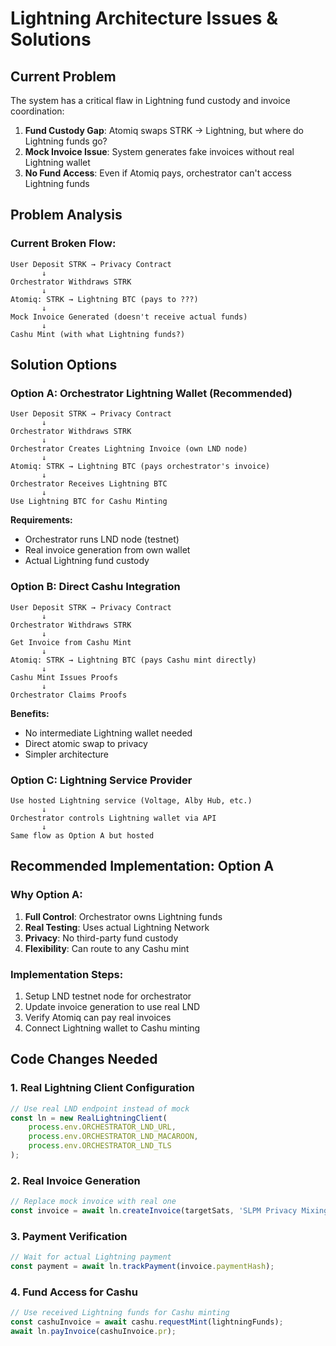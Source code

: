 # Lightning Architecture Issues & Solutions

## Current Problem
The system has a critical flaw in Lightning fund custody and invoice coordination:

1. **Fund Custody Gap**: Atomiq swaps STRK → Lightning, but where do Lightning funds go?
2. **Mock Invoice Issue**: System generates fake invoices without real Lightning wallet
3. **No Fund Access**: Even if Atomiq pays, orchestrator can't access Lightning funds

## Problem Analysis

### Current Broken Flow:
```
User Deposit STRK → Privacy Contract
       ↓
Orchestrator Withdraws STRK  
       ↓
Atomiq: STRK → Lightning BTC (pays to ???)
       ↓
Mock Invoice Generated (doesn't receive actual funds)
       ↓
Cashu Mint (with what Lightning funds?)
```

## Solution Options

### Option A: Orchestrator Lightning Wallet (Recommended)
```
User Deposit STRK → Privacy Contract
       ↓
Orchestrator Withdraws STRK
       ↓
Orchestrator Creates Lightning Invoice (own LND node)
       ↓
Atomiq: STRK → Lightning BTC (pays orchestrator's invoice)
       ↓  
Orchestrator Receives Lightning BTC
       ↓
Use Lightning BTC for Cashu Minting
```

**Requirements:**
- Orchestrator runs LND node (testnet)
- Real invoice generation from own wallet
- Actual Lightning fund custody

### Option B: Direct Cashu Integration
```
User Deposit STRK → Privacy Contract
       ↓
Orchestrator Withdraws STRK
       ↓
Get Invoice from Cashu Mint
       ↓
Atomiq: STRK → Lightning BTC (pays Cashu mint directly)
       ↓
Cashu Mint Issues Proofs
       ↓
Orchestrator Claims Proofs
```

**Benefits:**
- No intermediate Lightning wallet needed
- Direct atomic swap to privacy
- Simpler architecture

### Option C: Lightning Service Provider
```
Use hosted Lightning service (Voltage, Alby Hub, etc.)
       ↓
Orchestrator controls Lightning wallet via API
       ↓
Same flow as Option A but hosted
```

## Recommended Implementation: Option A

### Why Option A:
1. **Full Control**: Orchestrator owns Lightning funds
2. **Real Testing**: Uses actual Lightning Network
3. **Privacy**: No third-party fund custody
4. **Flexibility**: Can route to any Cashu mint

### Implementation Steps:
1. Setup LND testnet node for orchestrator
2. Update invoice generation to use real LND
3. Verify Atomiq can pay real invoices
4. Connect Lightning wallet to Cashu minting

## Code Changes Needed

### 1. Real Lightning Client Configuration
```typescript
// Use real LND endpoint instead of mock
const ln = new RealLightningClient(
    process.env.ORCHESTRATOR_LND_URL,
    process.env.ORCHESTRATOR_LND_MACAROON,
    process.env.ORCHESTRATOR_LND_TLS
);
```

### 2. Real Invoice Generation
```typescript
// Replace mock invoice with real one
const invoice = await ln.createInvoice(targetSats, 'SLPM Privacy Mixing');
```

### 3. Payment Verification
```typescript
// Wait for actual Lightning payment
const payment = await ln.trackPayment(invoice.paymentHash);
```

### 4. Fund Access for Cashu
```typescript
// Use received Lightning funds for Cashu minting
const cashuInvoice = await cashu.requestMint(lightningFunds);
await ln.payInvoice(cashuInvoice.pr);
```
